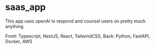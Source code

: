 # saas_app
This app uses openAI to respond and counsel users on pretty much anything.  

Front: Typescript, NextJS, React, TailwindCSS,
Back: Python, FastAPI, Docker, AWS

<img scr="img/aiapp.png">
 
